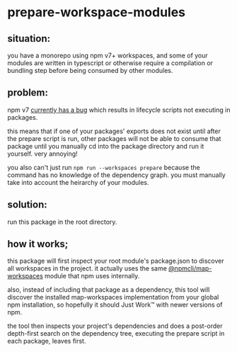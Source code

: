 # prepare-workspace-modules

## situation:

you have a monorepo using npm v7+ workspaces, and some of your modules are written in typescript or otherwise require a compilation or bundling step before being consumed by other modules.

## problem:

npm v7 [currently has a bug](https://github.com/npm/cli/issues/1965) which results in lifecycle scripts not executing in packages.

this means that if one of your packages' exports does not exist until after the prepare script is run, other packages will not be able to consume that package until you manually cd into the package directory and run it yourself. very annoying!

you also can't just run `npm run --workspaces prepare` because the command has no knowledge of the dependency graph. you must manually take into account the heirarchy of your modules.

## solution:

run this package in the root directory.

## how it works;

this package will first inspect your root module's package.json to discover all workspaces in the project. it actually uses the same [@npmcli/map-workspaces](https://www.npmjs.com/package/@npmcli/map-workspaces) module that npm uses internally.

also, instead of including that package as a dependency, this tool will discover the installed map-workspaces implementation from your global npm installation, so hopefully it should Just Work™ with newer versions of npm.

the tool then inspects your project's dependencies and does a post-order depth-first search on the dependency tree, executing the prepare script in each package, leaves first.
